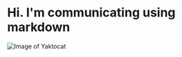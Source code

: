 # Hi. I'm communicating using markdown

![Image of Yaktocat](https://octodex.github.com/images/yaktocat.png)
